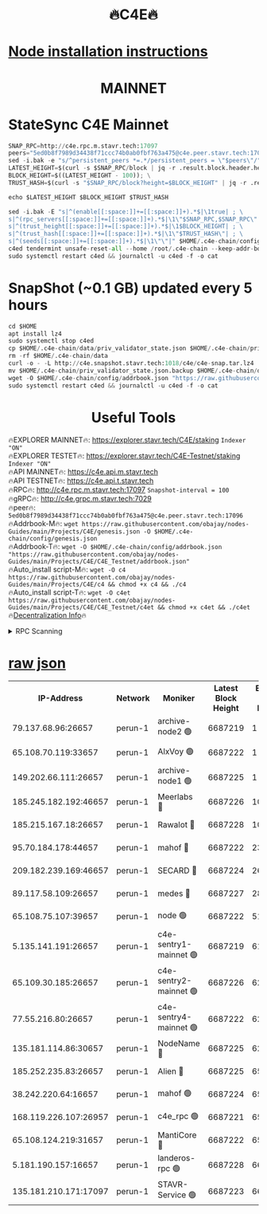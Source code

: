 <h1 align="center"> 🔥C4E🔥</h1>

[Node installation instructions](https://github.com/obajay/nodes-Guides/tree/main/Projects/C4E)
=

<h1 align="center"> MAINNET</h1>

# StateSync C4E Mainnet
```python
SNAP_RPC=http://c4e.rpc.m.stavr.tech:17097
peers="5ed0b8f7989d34438f71ccc74b0ab0fbf763a475@c4e.peer.stavr.tech:17096"
sed -i.bak -e "s/^persistent_peers *=.*/persistent_peers = \"$peers\"/" $HOME/.c4e-chain/config/config.toml
LATEST_HEIGHT=$(curl -s $SNAP_RPC/block | jq -r .result.block.header.height); \
BLOCK_HEIGHT=$((LATEST_HEIGHT - 100)); \
TRUST_HASH=$(curl -s "$SNAP_RPC/block?height=$BLOCK_HEIGHT" | jq -r .result.block_id.hash)

echo $LATEST_HEIGHT $BLOCK_HEIGHT $TRUST_HASH

sed -i.bak -E "s|^(enable[[:space:]]+=[[:space:]]+).*$|\1true| ; \
s|^(rpc_servers[[:space:]]+=[[:space:]]+).*$|\1\"$SNAP_RPC,$SNAP_RPC\"| ; \
s|^(trust_height[[:space:]]+=[[:space:]]+).*$|\1$BLOCK_HEIGHT| ; \
s|^(trust_hash[[:space:]]+=[[:space:]]+).*$|\1\"$TRUST_HASH\"| ; \
s|^(seeds[[:space:]]+=[[:space:]]+).*$|\1\"\"|" $HOME/.c4e-chain/config/config.toml
c4ed tendermint unsafe-reset-all --home /root/.c4e-chain --keep-addr-book
sudo systemctl restart c4ed && journalctl -u c4ed -f -o cat
```
# SnapShot (~0.1 GB) updated every 5 hours
```python
cd $HOME
apt install lz4
sudo systemctl stop c4ed
cp $HOME/.c4e-chain/data/priv_validator_state.json $HOME/.c4e-chain/priv_validator_state.json.backup
rm -rf $HOME/.c4e-chain/data
curl -o - -L http://c4e.snapshot.stavr.tech:1018/c4e/c4e-snap.tar.lz4 | lz4 -c -d - | tar -x -C $HOME/.c4e-chain --strip-components 2
mv $HOME/.c4e-chain/priv_validator_state.json.backup $HOME/.c4e-chain/data/priv_validator_state.json
wget -O $HOME/.c4e-chain/config/addrbook.json "https://raw.githubusercontent.com/obajay/nodes-Guides/main/Projects/C4E/addrbook.json"
sudo systemctl restart c4ed && journalctl -u c4ed -f -o cat
```
 <h1 align="center"> Useful Tools</h1>

🔥EXPLORER MAINNET🔥:  https://explorer.stavr.tech/C4E/staking            `Indexer "ON"` \
🔥EXPLORER TESTET🔥:   https://explorer.stavr.tech/C4E-Testnet/staking     `Indexer "ON"` \
🔥API MAINNET🔥:       https://c4e.api.m.stavr.tech \
🔥API TESTNET🔥:       https://c4e.api.t.stavr.tech \
🔥RPC🔥:               http://c4e.rpc.m.stavr.tech:17097                  `Snapshot-interval = 100` \
🔥gRPC🔥:              http://c4e.grpc.m.stavr.tech:7029 \
🔥peer🔥:              `5ed0b8f7989d34438f71ccc74b0ab0fbf763a475@c4e.peer.stavr.tech:17096` \
🔥Addrbook-M🔥:    ```wget https://raw.githubusercontent.com/obajay/nodes-Guides/main/Projects/C4E/genesis.json -O $HOME/.c4e-chain/config/genesis.json``` \
🔥Addrbook-T🔥:    ```wget -O $HOME/.c4e-chain/config/addrbook.json "https://raw.githubusercontent.com/obajay/nodes-Guides/main/Projects/C4E/C4E_Testnet/addrbook.json"``` \
🔥Auto_install script-M🔥: ```wget -O c4 https://raw.githubusercontent.com/obajay/nodes-Guides/main/Projects/C4E/c4 && chmod +x c4 && ./c4``` \
🔥Auto_install script-T🔥: ```wget -O c4et https://raw.githubusercontent.com/obajay/nodes-Guides/main/Projects/C4E/C4E_Testnet/c4et && chmod +x c4et && ./c4et``` \
🔥[Decentralization Info](https://github.com/obajay/StateSync-snapshots/tree/main/Projects/C4E/Decentralization)🔥




<details>
<summary>RPC Scanning</summary>

<h2 align="center"> We scan nodes in real time every 4 hours. And we provide the final result of RPC endpoints.
We cannot influence the operation of these nodes in any way. </h2>


```python
If Voting Power is higher than 0 --> then the Node is a validator of the network and may be subject to attack and be a potential threat to the chain.
```
```python
We marked such validators with a red symbol
```

</details>

[raw json](https://rpc-check.c4e.stavr.tech/c4e/rpc-c4e-result.json)
=



<table><tr><th>IP-Address</th><th>Network</th><th>Moniker</th><th>Latest Block Height</th><th>Earliest Block Height</th><th>Catching Up</th><th>Tx Index</th><th>Voting Power</th><th>Scan Time</th></tr><tr><td>79.137.68.96:26657</td><td>perun-1</td><td>archive-node2 🟢</td><td>6687219</td><td>1</td><td>False</td><td>on</td><td>0</td><td>2024-01-11T16:17:01.419177515UTC</td></tr><tr><td>65.108.70.119:33657</td><td>perun-1</td><td>AlxVoy 🟢</td><td>6687222</td><td>1</td><td>False</td><td>on</td><td>0</td><td>2024-01-11T16:17:15.849100757UTC</td></tr><tr><td>149.202.66.111:26657</td><td>perun-1</td><td>archive-node1 🟢</td><td>6687225</td><td>1</td><td>False</td><td>on</td><td>0</td><td>2024-01-11T16:17:31.840795085UTC</td></tr><tr><td>185.245.182.192:46657</td><td>perun-1</td><td>Meerlabs 🔴</td><td>6687226</td><td>1051501</td><td>False</td><td>on</td><td>527310</td><td>2024-01-11T16:17:39.424943477UTC</td></tr><tr><td>185.215.167.18:26657</td><td>perun-1</td><td>Rawalot 🔴</td><td>6687228</td><td>1090501</td><td>False</td><td>on</td><td>701423</td><td>2024-01-11T16:17:53.430236840UTC</td></tr><tr><td>95.70.184.178:44657</td><td>perun-1</td><td>mahof 🔴</td><td>6687222</td><td>2342001</td><td>False</td><td>off</td><td>1862169</td><td>2024-01-11T16:17:14.988412307UTC</td></tr><tr><td>209.182.239.169:46657</td><td>perun-1</td><td>SECARD 🔴</td><td>6687224</td><td>2616101</td><td>False</td><td>off</td><td>1136703</td><td>2024-01-11T16:17:29.157877983UTC</td></tr><tr><td>89.117.58.109:26657</td><td>perun-1</td><td>medes 🔴</td><td>6687227</td><td>2826001</td><td>False</td><td>off</td><td>1484927</td><td>2024-01-11T16:17:46.291005614UTC</td></tr><tr><td>65.108.75.107:39657</td><td>perun-1</td><td>node 🟢</td><td>6687222</td><td>5198801</td><td>False</td><td>on</td><td>0</td><td>2024-01-11T16:17:18.296872702UTC</td></tr><tr><td>5.135.141.191:26657</td><td>perun-1</td><td>c4e-sentry1-mainnet 🟢</td><td>6687219</td><td>6198001</td><td>False</td><td>on</td><td>0</td><td>2024-01-11T16:17:01.074296055UTC</td></tr><tr><td>65.109.30.185:26657</td><td>perun-1</td><td>c4e-sentry2-mainnet 🟢</td><td>6687226</td><td>6238301</td><td>False</td><td>on</td><td>0</td><td>2024-01-11T16:17:39.013907006UTC</td></tr><tr><td>77.55.216.80:26657</td><td>perun-1</td><td>c4e-sentry4-mainnet 🟢</td><td>6687222</td><td>6241001</td><td>False</td><td>on</td><td>0</td><td>2024-01-11T16:17:15.467401466UTC</td></tr><tr><td>135.181.114.86:30657</td><td>perun-1</td><td>NodeName 🔴</td><td>6687225</td><td>6284301</td><td>False</td><td>off</td><td>140495</td><td>2024-01-11T16:17:32.185622174UTC</td></tr><tr><td>185.252.235.83:26657</td><td>perun-1</td><td>Alien 🔴</td><td>6687225</td><td>6502501</td><td>False</td><td>on</td><td>1136703</td><td>2024-01-11T16:17:32.491109284UTC</td></tr><tr><td>38.242.220.64:16657</td><td>perun-1</td><td>mahof 🟢</td><td>6687224</td><td>6545801</td><td>False</td><td>off</td><td>0</td><td>2024-01-11T16:17:29.457029749UTC</td></tr><tr><td>168.119.226.107:26957</td><td>perun-1</td><td>c4e_rpc 🟢</td><td>6687221</td><td>6587220</td><td>False</td><td>on</td><td>0</td><td>2024-01-11T16:17:07.913646885UTC</td></tr><tr><td>65.108.124.219:31657</td><td>perun-1</td><td>MantiCore 🔴</td><td>6687222</td><td>6587222</td><td>False</td><td>off</td><td>193272</td><td>2024-01-11T16:17:14.480778316UTC</td></tr><tr><td>5.181.190.157:16657</td><td>perun-1</td><td>landeros-rpc 🟢</td><td>6687228</td><td>6682001</td><td>False</td><td>on</td><td>0</td><td>2024-01-11T16:17:50.832587859UTC</td></tr><tr><td>135.181.210.171:17097</td><td>perun-1</td><td>STAVR-Service 🟢</td><td>6687223</td><td>6684001</td><td>False</td><td>on</td><td>0</td><td>2024-01-11T16:17:20.690264617UTC</td></tr></table>
